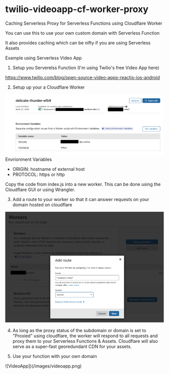# twilio-videoapp-cf-worker-proxy
Caching Serverless Proxy for Serverless Functions using Cloudflare Worker

You can use this to use your own custom domain with Serverless Function

It also provides caching which can be nifty if you are using Serverless Assets

Example using Serverless Video App

1) Setup you Serverelss Function (I'm using Twilio's free Video App here)

https://www.twilio.com/blog/open-source-video-apps-reactjs-ios-android

2) Setup up your a Cloudflare Worker

![Environment Variables](/images/environment_variables.png)
Envrionment Variables
- ORIGIN: hostname of external host
- PROTOCOL: https or http

Copy the code from index.js into a new worker. This can be done using the Cloudflare GUI or using Wrangler.

3) Add a route to your worker so that it can answer requests on your domain hosted on cloudflare

![Route](/images/route.png)

4) As long as the proxy status of the subdomain or domain is set to "Proxied" using cloudflare, the worker will respond to all requests and proxy them to your Serverless Functions & Assets. Cloudflare will also serve as a super-fast georedundant CDN for your assets.

5) Use your function with your own domain

![VideoApp])(/images/videoapp.png)
